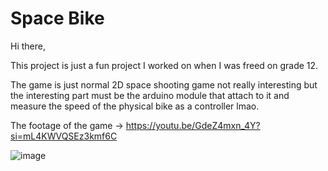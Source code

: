 # Space Bike

Hi there,

This project is just a fun project I worked on when I was freed on grade 12.

The game is just normal 2D space shooting game not really interesting but the interesting part must be the arduino module that attach to it and measure the speed of the physical bike as a controller lmao.

The footage of the game -> https://youtu.be/GdeZ4mxn_4Y?si=mL4KWVQSEz3kmf6C

![image](https://github.com/OnlyJust3rd/Space-Bike/assets/101926533/f80f830d-bdae-4b82-883a-fe7e91412d86)

